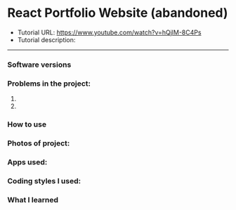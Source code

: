 # React Portfolio Website (abandoned)
- Tutorial URL: https://www.youtube.com/watch?v=hQjlM-8C4Ps
- Tutorial description:

___________

### Software versions

### Problems in the project:
1.
2.

### How to use

### Photos of project:

### Apps used:

### Coding styles I used:

### What I learned
